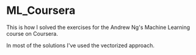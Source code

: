 # ML_Coursera

This is how I solved the exercises for the Andrew Ng's Machine Learning course on Coursera.

In most of the solutions I've used the vectorized approach.
